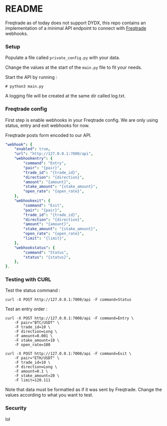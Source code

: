 # README #

Freqtrade as of today does not support DYDX, this repo contains an implementation of a minimal API endpoint to connect with [Freqtrade](https://freqtrade.io) webhooks.

### Setup ###

Populate a file called `private_config.py` with your data.

Change the values at the start of the `main.py` file to fit your needs.

Start the API by running :

```console
# python3 main.py 
``` 

A logging file will be created at the same dir called log.txt.

### Freqtrade config ###

First step is enable webhooks in your Freqtrade config.
We are only using status, entry and exit webhooks for now.

Freqtrade posts form encoded to our API.

```yaml
"webhook": {
    "enabled": true,
    "url": "http://127.0.0.1:7000/api",
    "webhookentry": {
        "command": "Entry",
        "pair": "{pair}",
        "trade_id": "{trade_id}",
        "direction": "{direction}",
        "amount": "{amount}",
        "stake_amount": "{stake_amount}",
        "open_rate": "{open_rate}",
    },
    "webhookexit": {
        "command": "Exit",
        "pair": "{pair}",
        "trade_id": "{trade_id}",
        "direction": "{direction}",
        "amount": "{amount}",
        "stake_amount": "{stake_amount}",
        "open_rate": "{open_rate}",
        "limit": "{limit}",
    },
    "webhookstatus": {
        "command": "Status",
        "status": "{status}",
    },
},

```

### Testing with CURL ###

Test the status command :
```console
curl -X POST http://127.0.0.1:7000/api -F command=Status
```

Test an entry order :
```console
curl -X POST http://127.0.0.1:7000/api -F command=Entry \
    -F pair="BTC/USDT" \
    -F trade_id=10 \
    -F direction=Long \
    -F amount=0.001 \
    -F stake_amount=10 \
    -F open_rate=100 
```
```console
curl -X POST http://127.0.0.1:7000/api -F command=Exit \
    -F pair="ETH/USDT" \
    -F trade_id=10 \
    -F direction=Long \
    -F amount=0.1 \
    -F stake_amount=20 \
    -F limit=120.111 
```


Note that data must be formatted as if it was sent by Freqtrade.
Change the values according to what you want to test.

### Security ###

lol

